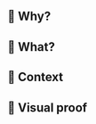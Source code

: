 ## 🚪 Why?

[why]: # (✍️ _What needs is this Pull Request solving or how is it improving the product?_)

## 🔑 What?

[what]: # (✍️ _What changes is this Pull Request introducing in the code?_) 

## 🏡 Context

[context]: # (✍️ _Add the actual links for 💼 **Jira** issues, 📖 **Notion** and 🎨 **Figma** documents, links to related 💻 pull requests, and any other links that might help reviewers get some context on your pull request._)

## 📸 Visual proof

[visual]: # (✍️ _Add screenshots or videos here._)
